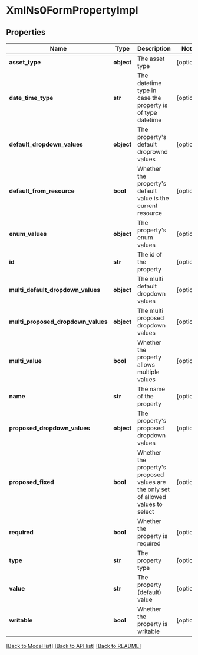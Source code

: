 # XmlNs0FormPropertyImpl

## Properties
Name | Type | Description | Notes
------------ | ------------- | ------------- | -------------
**asset_type** | **object** | The asset type | [optional] 
**date_time_type** | **str** | The datetime type in case the property is of type datetime | [optional] 
**default_dropdown_values** | **object** | The property&#39;s default droprownd values | [optional] 
**default_from_resource** | **bool** | Whether the property&#39;s default value is the current resource | [optional] 
**enum_values** | **object** | The property&#39;s enum values | [optional] 
**id** | **str** | The id of the property | [optional] 
**multi_default_dropdown_values** | **object** | The multi default dropdown values | [optional] 
**multi_proposed_dropdown_values** | **object** | The multi proposed dropdown values | [optional] 
**multi_value** | **bool** | Whether the property allows multiple values | [optional] 
**name** | **str** | The name of the property | [optional] 
**proposed_dropdown_values** | **object** | The property&#39;s proposed dropdown values | [optional] 
**proposed_fixed** | **bool** | Whether the property&#39;s proposed values are the only set of allowed values to select | [optional] 
**required** | **bool** | Whether the property is required | [optional] 
**type** | **str** | The property type | [optional] 
**value** | **str** | The property (default) value | [optional] 
**writable** | **bool** | Whether the property is writable | [optional] 

[[Back to Model list]](../README.md#documentation-for-models) [[Back to API list]](../README.md#documentation-for-api-endpoints) [[Back to README]](../README.md)


